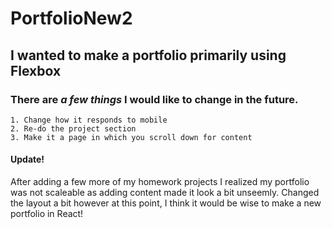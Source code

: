 # PortfolioNew2

## I wanted to make a portfolio primarily using Flexbox
### There are *a few things* I would like to change in the future.

    1. Change how it responds to mobile
    2. Re-do the project section
    3. Make it a page in which you scroll down for content
    
#### Update!
After adding a few more of my homework projects I realized my portfolio was not scaleable as adding content made it look a bit unseemly. Changed the layout a bit however at this point, I think it would be wise to make a new portfolio in React! 
